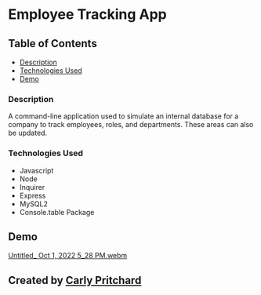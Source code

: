 # Employee Tracking App

## Table of Contents 

- [Description](#description)
- [Technologies Used](#technologiesused)
- [Demo](#demo)


### Description

A command-line application used to simulate an internal database for a company to track employees, roles, and departments. These areas can also be updated.  

### Technologies Used

- Javascript
- Node
- Inquirer
- Express
- MySQL2
- Console.table Package


## Demo

[Untitled_ Oct 1, 2022 5_28 PM.webm](https://user-images.githubusercontent.com/103770316/193430887-d028ffbb-7680-44e8-98eb-66499f442905.webm)


## Created by [Carly Pritchard](https://github.com/cjpritch)
